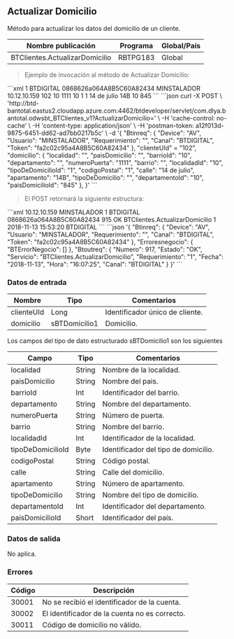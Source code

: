 ## Actualizar Domicilio

Método para actualizar los datos del domicilio de un cliente.

| Nombre publicación             | Programa | Global/País |
| ------------------------------ | -------- | ----------- |
| BTClientes.ActualizarDomicilio | RBTPG183 | Global      |

> Ejemplo de invocación al método de Actualizar Domicilio:

<code-group>
<code-block title="XML" active>
```xml
<soapenv:Envelope xmlns:soapenv="http://schemas.xmlsoap.org/soap/envelope/" xmlns:bts="http://uy.com.dlya.bantotal/BTSOA/">
   <soapenv:Header/>
   <soapenv:Body>
      <bts:BTClientes.ActualizarDomicilio>
         <bts:Btinreq>
           <bts:Requerimiento>1</bts:Requerimiento>
           <bts:Canal>BTDIGITAL</bts:Canal>
           <bts:Token>0868626a064A8B5C60A82434</bts:Token>
           <bts:Usuario>MINSTALADOR</bts:Usuario>
           <bts:Device>10.12.10.159</bts:Device>
         </bts:Btinreq>
         <bts:clienteUId>102</bts:clienteUId>
         <bts:domicilio>
		   <localidad></localidad>
		   <paisDomicilio></paisDomicilio>
		   <barrioId>10</barrioId>
		   <departamento></departamento>
		   <numeroPuerta>1111</numeroPuerta>
		   <barrio><barrio/>
		   <localidadId>10</localidadId>
		   <tipoDeDomicilioId>1</tipoDeDomicilioId>
		   <codigoPostal>1</codigoPostal>
		   <calle>14 de julio</calle>
		   <apartamento>14B</apartamento>
		   <tipoDeDomicilio></tipoDeDomicilio>
		   <departamentoId>10</departamentoId>
		   <paisDomicilioId>845</paisDomicilioId>
         </bts:domicilio>
      </bts:BTClientes.ActualizarDomicilio>
   </soapenv:Body>
</soapenv:Envelope>
```
</code-block>
 
<code-block title="JSON">
```json
curl -X POST \
  'http://btd-bantotal.eastus2.cloudapp.azure.com:4462/btdeveloper/servlet/com.dlya.bantotal.odwsbt_BTClientes_v1?ActualizarDomicilio=' \
  -H 'cache-control: no-cache' \
  -H 'content-type: application/json' \
  -H 'postman-token: a12f013d-9875-6451-dd62-ad7bb0217b5c' \
  -d '{
	"Btinreq": {
		"Device": "AV",
		"Usuario": "MINSTALADOR",
		"Requerimiento": "",
		"Canal": "BTDIGITAL",
		"Token": "fa2c02c95a4A8B5C60A82434"
	},
	"clienteUId" = "102",
    "domicilio": 
		{
			"localidad": "",
			"paisDomicilio": "",
			"barrioId": "10",
			"departamento": "",
			"numeroPuerta": "1111",
			"barrio": "",
			"localidadId": "10",
			"tipoDeDomicilioId": "1",
			"codigoPostal": "1",
			"calle": "14 de julio",
			"apartamento": "14B",
			"tipoDeDomicilio": "",
			"departamentoId": "10",
			"paisDomicilioId": "845"
		},
}'
```
</code-block>
</code-group>

> El POST retornará la siguiente estructura:

<code-group>
<code-block title="XML" active>
```xml
<SOAP-ENV:Envelope xmlns:SOAP-ENV="http://schemas.xmlsoap.org/soap/envelope/" xmlns:xsd="http://www.w3.org/2001/XMLSchema" xmlns:SOAP-ENC="http://schemas.xmlsoap.org/soap/encoding/" xmlns:xsi="http://www.w3.org/2001/XMLSchema-instance">
   <SOAP-ENV:Body>
      <BTClientes.ActualizarDomicilioResponse xmlns="http://uy.com.dlya.bantotal/BTSOA/">
         <Btinreq>
            <Device>10.12.10.159</Device>
            <Usuario>MINSTALADOR</Usuario>
            <Requerimiento>1</Requerimiento>
            <Canal>BTDIGITAL</Canal>
            <Token>0868626a064A8B5C60A82434</Token>
         </Btinreq>
         <Erroresnegocio></Erroresnegocio>
         <Btoutreq>
            <Numero>915</Numero>
            <Estado>OK</Estado>
            <Servicio>BTClientes.ActualizarDomicilio</Servicio>
            <Requerimiento>1</Requerimiento>
            <Fecha>2018-11-13</Fecha>
            <Hora>15:53:20</Hora>
            <Canal>BTDIGITAL</Canal>
         </Btoutreq>
      </BTClientes.ActualizarDomicilioResponse>
   </SOAP-ENV:Body>
</SOAP-ENV:Envelope>
```
</code-block>
 
<code-block title="JSON">
```json
'{
	"Btinreq": {
		"Device": "AV",
		"Usuario": "MINSTALADOR",
		"Requerimiento": "",
		"Canal": "BTDIGITAL",
		"Token": "fa2c02c95a4A8B5C60A82434"
	},
    "Erroresnegocio": {
        "BTErrorNegocio": []
    },
    "Btoutreq": {
        "Numero": 917,
        "Estado": "OK",
        "Servicio": "BTClientes.ActualizarDomicilio",
        "Requerimiento": "1",
        "Fecha": "2018-11-13",
        "Hora": "16:07:25",
        "Canal": "BTDIGITAL"
    }
}'
```
</code-block>
</code-group>
 
### Datos de entrada
 
Nombre | Tipo | Comentarios
--------- | ----------- | -----------
clienteUId | Long | Identificador único de cliente.
domicilio | sBTDomicilio1 | Domicilio. 
 
Los campos del tipo de dato estructurado sBTDomicilio1 son los siguientes
 
Campo | Tipo | Comentarios
--------- | ----------- | -----------
localidad | String | Nombre de la localidad.
paisDomicilio | String | Nombre del pais.
barrioId | Int | Identificador del barrio.
departamento | String | Nombre del departamento.
numeroPuerta | String | Número de puerta.
barrio | String | Nombre del barrio.
localidadId | Int | Identificador de la localidad.
tipoDeDomicilioId | Byte | Identificador del tipo de domicilio.
codigoPostal | String | Código postal.
calle | String | Calle del domicilio.
apartamento | String | Número de apartamento.
tipoDeDomicilio | String | Nombre del tipo de domicilio.
departamentoId | Int | Identificador del departamento.
paisDomicilioId | Short | Identificador del país.
 
### Datos de salida

No aplica.

### Errores

| Código | Descripción                                   |
| ------ | --------------------------------------------- |
| 30001  | No se recibió el identificador de la cuenta.  |
| 30002  | El identificador de la cuenta no es correcto. |
| 30011  | Código de domicilio no válido.                |
